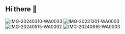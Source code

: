 ## Hi there 👋

<!--

**Here are some ideas to get you started:**

🙋‍♀️ A short introduction - what is your organization all about?
🌈 Contribution guidelines - how can the community get involved?
👩‍💻 Useful resources - where can the community find your docs? Is there anything else the community should know?
🍿 Fun facts - what does your team eat for breakfast?
🧙 Remember, you can do mighty things with the power of [Markdown](https://docs.github.com/github/writing-on-github/getting-started-with-writing-and-formatting-on-github/basic-writing-and-formatting-syntax)
-->
![IMG-20240310-WA0003](https://github.com/NOUVEL-EMPIRE-D-HAYTI/.github/assets/148317186/743796a8-54ad-4608-bfcc-d01c1a3c2902)
![IMG-20231201-WA0000](https://github.com/NOUVEL-EMPIRE-D-HAYTI/.github/assets/148317186/733e7fc8-bde9-4e94-9e26-008b25ab8fcc)
![IMG-20240515-WA0002](https://github.com/NOUVEL-EMPIRE-D-HAYTI/.github/assets/148317186/e87e3ae6-e4fa-429d-9787-fd26687752e3)
![IMG-20240616-WA0003](https://github.com/NOUVEL-EMPIRE-D-HAYTI/.github/assets/148317186/72b71e6e-6be4-49ff-83cd-356115a3f733)
